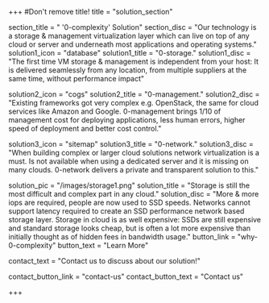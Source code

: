 +++
#Don't remove title!
title = "solution_section"


section_title = " '0-complexity' Solution"
section_disc = "Our technology is a storage & management virtualization layer which can live on top of any cloud or server and underneath most applications and operating systems."
solution1_icon = "database"
solution1_title = "0-storage."
solution1_disc = "The first time VM storage & management is independent from your host: It is delivered seamlessly from any location, from multiple suppliers at the same time, without performance impact"

solution2_icon = "cogs"
solution2_title = "0-management."
solution2_disc = "Existing frameworks got very complex e.g. OpenStack, the same for cloud services like Amazon and Google. 0-management brings 1/10 of management cost for deploying applications, less human errors, higher speed of deployment and better cost control."

solution3_icon = "sitemap"
solution3_title = "0-network."
solution3_disc = "When building complex or larger cloud solutions network virtualization is a must. Is not available when using a dedicated server and it is missing on many clouds. 0-network delivers a private and transparent solution to this."

solution_pic = "/images/storage1.png"
solution_title = "Storage is still the most difficult and complex part in any cloud."
solution_disc = "More & more iops are required, people are now used to SSD speeds. Networks cannot support latency required to create an SSD performance network based storage layer. Storage in cloud is as well expensive: SSDs are still expensive and standard storage looks cheap, but is often a lot more expensive than initially thought as of hidden fees in bandwidth usage."
button_link = "why-0-complexity"
button_text = "Learn More"

contact_text = "Contact us to discuss about our solution!"

contact_button_link = "contact-us"
contact_button_text = "Contact us"



+++
